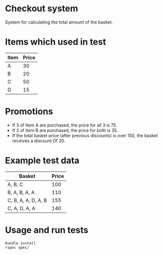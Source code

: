 # Checkout system

System for calculating the total amount of the basket.

# Items which used in test

|  Item  | Price   |
| -------|---------|
|  A     | 30      |
|  B     | 20      |
|  C     | 50      |
|  D     | 15      |

# Promotions 

- If 3 of Item A are purchased, the price for all 3 is 75.
- If 2 of Item B are purchased, the price for both is 35.
- If the total basket price (after previous discounts) is over 150, the basket receives a discount Of 20.

# Example test data

|  Basket               |  Price   |
| ----------------------|----------|
|  A, B, C              | 100      |
|  B, A, B, A, A        | 110      |
|  C, B, A, A, D, A, B  | 155      |
|  C, A, D, A, A        | 140      |

# Usage and run tests
```
bundle install
rspec spec/
```
